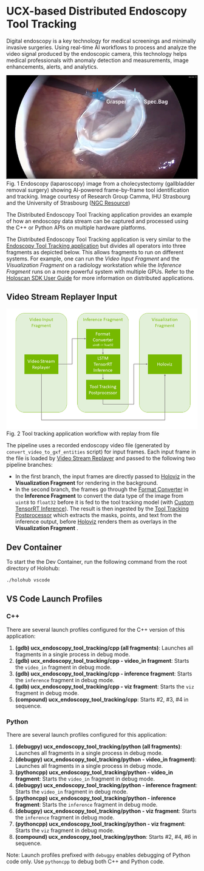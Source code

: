 # UCX-based Distributed Endoscopy Tool Tracking

Digital endoscopy is a key technology for medical screenings and minimally invasive surgeries. Using real-time AI workflows to process and analyze the video signal produced by the endoscopic camera, this technology helps medical professionals with anomaly detection and measurements, image enhancements, alerts, and analytics.

![](docs/app_endoscopy.png)<br>
Fig. 1 Endoscopy (laparoscopy) image from a cholecystectomy (gallbladder removal surgery) showing AI-powered frame-by-frame tool identification and tracking. Image courtesy of Research Group Camma, IHU Strasbourg and the University of Strasbourg ([NGC Resource](https://catalog.ngc.nvidia.com/orgs/nvidia/teams/clara-holoscan/resources/holoscan_endoscopy_sample_data))

The Distributed Endoscopy Tool Tracking application provides an example of how an endoscopy data stream can be captured and processed using the C++ or Python APIs on multiple hardware platforms.

The Distributed Endoscopy Tool Tracking application is very similar to the [Endoscopy Tool Tracking application](../../../endoscopy_tool_tracking/) but divides all operators into three fragments as depicted below.
This allows fragments to run on different systems. For example, one can run the *Video Input Fragment* and the *Visualization Fragment* on a radiology workstation while the *Inference Fragment* runs on a more powerful system with multiple GPUs. Refer to the [Holoscan SDK User Guide](https://docs.nvidia.com/holoscan/sdk-user-guide/holoscan_core.html) for more information on distributed applications.

## Video Stream Replayer Input

![](docs/workflow_tool_tracking_replayer.png)<br>
Fig. 2 Tool tracking application workflow with replay from file

The pipeline uses a recorded endoscopy video file (generated by `convert_video_to_gxf_entities` script) for input frames. Each input frame in the file is loaded by [Video Stream Replayer](https://docs.nvidia.com/clara-holoscan/sdk-user-guide/holoscan_operators_extensions.html#operators) and passed to the following two pipeline branches:

- In the first branch, the input frames are directly passed to [Holoviz](https://docs.nvidia.com/clara-holoscan/sdk-user-guide/holoscan_operators_extensions.html#operators) in the **Visualization Fragment** for rendering in the background.
- In the second branch, the frames go through the [Format Converter](https://docs.nvidia.com/clara-holoscan/sdk-user-guide/holoscan_operators_extensions.html#operators) in the **Inference Fragment** to convert the data type of the image from `uint8` to `float32` before it is fed to the tool tracking model (with [Custom TensorRT Inference](https://docs.nvidia.com/clara-holoscan/sdk-user-guide/holoscan_operators_extensions.html#operators)). The result is then ingested by the [Tool Tracking Postprocessor](https://docs.nvidia.com/clara-holoscan/sdk-user-guide/holoscan_operators_extensions.html#operators) which extracts the masks, points, and text from the inference output, before [Holoviz](https://docs.nvidia.com/clara-holoscan/sdk-user-guide/holoscan_operators_extensions.html#operators) renders them as overlays in the **Visualization Fragment** .

## Dev Container

To start the the Dev Container, run the following command from the root directory of Holohub:

```bash
./holohub vscode
```

## VS Code Launch Profiles

### C++

There are several launch profiles configured for the C++ version of this application:

1. **(gdb) ucx_endoscopy_tool_tracking/cpp (all fragments)**: Launches all fragments in a single process in debug mode.
2. **(gdb) ucx_endoscopy_tool_tracking/cpp - video_in fragment**: Starts the `video_in` fragment in debug mode.
3. **(gdb) ucx_endoscopy_tool_tracking/cpp - inference fragment**: Starts the `inference` fragment in debug mode.
4. **(gdb) ucx_endoscopy_tool_tracking/cpp - viz fragment**: Starts the `viz` fragment in debug mode.
5. **(compound) ucx_endoscopy_tool_tracking/cpp**: Starts #2, #3, #4 in sequence.

### Python

There are several launch profiles configured for this application:

1. **(debugpy) ucx_endoscopy_tool_tracking/python (all fragments)**: Launches all fragments in a single process in debug mode.
2. **(debugpy) ucx_endoscopy_tool_tracking/python - video_in fragment)**: Launches all fragments in a single process in debug mode.
3. **(pythoncpp) ucx_endoscopy_tool_tracking/python - video_in fragment**: Starts the `video_in` fragment in debug mode.
4. **(debugpy) ucx_endoscopy_tool_tracking/python - inference fragment**: Starts the `video_in` fragment in debug mode.
5. **(pythoncpp) ucx_endoscopy_tool_tracking/python - inference fragment**: Starts the `inference` fragment in debug mode.
6. **(debugpy) ucx_endoscopy_tool_tracking/python - viz fragment**: Starts the `inference` fragment in debug mode.
4. **(pythoncpp) ucx_endoscopy_tool_tracking/python - viz fragment**: Starts the `viz` fragment in debug mode.
5. **(compound) ucx_endoscopy_tool_tracking/python**: Starts #2, #4, #6 in sequence.

Note: Launch profiles prefixed with `debugpy` enables debugging of Python code only. Use `pythoncpp` to debug both C++ and Python code.

